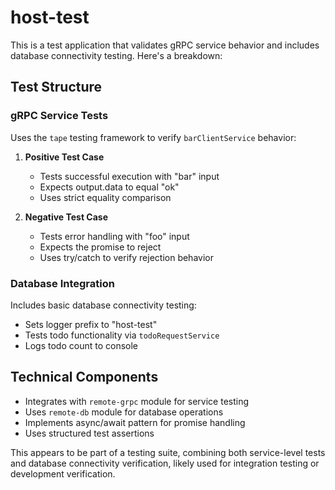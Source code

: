 # host-test

This is a test application that validates gRPC service behavior and includes database connectivity testing. Here's a breakdown:

## Test Structure

### gRPC Service Tests
Uses the `tape` testing framework to verify `barClientService` behavior:

1. **Positive Test Case**
   - Tests successful execution with "bar" input
   - Expects output.data to equal "ok"
   - Uses strict equality comparison

2. **Negative Test Case**
   - Tests error handling with "foo" input
   - Expects the promise to reject
   - Uses try/catch to verify rejection behavior

### Database Integration
Includes basic database connectivity testing:

- Sets logger prefix to "host-test"
- Tests todo functionality via `todoRequestService`
- Logs todo count to console

## Technical Components

- Integrates with `remote-grpc` module for service testing
- Uses `remote-db` module for database operations
- Implements async/await pattern for promise handling
- Uses structured test assertions

This appears to be part of a testing suite, combining both service-level tests and database connectivity verification, likely used for integration testing or development verification.
